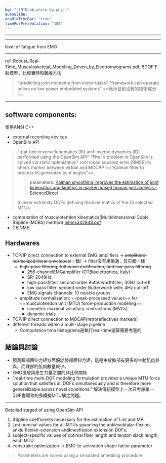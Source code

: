 ```yaml
---
bg: "[[NTKLab_white bg.png]]"
autoSlide: 
enableTimeBar: "true"
timeForPresentation: "300"
---
```


---

<style>
    .reveal {
        font-family: 'Times New Roman', '標楷體';
        font-size: 30px;
        text-align: left;
        color: black;
        background-size: cover;
        background-position: center;
    }
	.with-border{
		border: 1px solid red;
	}
</style>

---

<grid drag="70 10" drop="-3 40">
level of fatigue from EMG
<!-- element style="font-size: 40px;align: left; text-align: left;color: white"-->
</grid>

<!-- slide bg="NTKLab_white bg_cover_resize.png"-->
<!-- slide template="[[tpl-footer]]" -->

---

ref. Robust_Real-Time_Musculoskeletal_Modeling_Driven_by_Electromyograms.pdf, 
6DOF下肢模型，比較實時和離線方法
>"predicting joint moments from motor tasks"
>"framework can operate online on low power embedded systems"
==表示目前沒有的技術成分==

---
## software components:
使用ANSI C++
- external recording devices
- OpenSim API
>"real-time inverse kinematics (IK) and inverse dynamics (ID) performed using the OpenSim API"
>"The IK problem in OpenSim is solved via static optimization"
>root mean squared error (RMSE) to check marker between virtual and MOCAP
>=="Kalman filter to process IK-generated joint angles"==
>>parameters: [Kalman smoothing improves the estimation of joint kinematics and kinetics in marker-based human gait analysis - ScienceDirect](https://www.sciencedirect.com/science/article/pii/S0021929008004685)
>
>6 lower extremity DOFs defining the kine matics of the 13 selected MTUs
- computation of musculotendon kinematics(Multidimensional Cubic BSpline (MCBS) method) [nihms342948.pdf](https://pmc.ncbi.nlm.nih.gov/articles/PMC3264840/pdf/nihms342948.pdf)
- CEINMS
## Hardwares
- TCP/IP direct connection to external EMG amplifiers -> ~~amplitude-normalized linear envelopes~~(一致) -> filter沒有用帶通，其它都一樣
	- ~~high-pass filtering, full-wave rectification, and low-pass filtering~~
		- 256-channelEMGamplifier (OTBioelettronica, Italy)
		- SR: 2048Hz
		- high-passfilter: second-order Butterworthfilter; 30Hz cut-off
		- low-pass filter: second-order Butterworth with; 4Hz cut-off
		- EMG signals channels: 10 muscle groups
	- amplitude normalization: ==peak-processed values== for ==musculotendon unit (MTU) force-production modeling==
		- isometric maximal voluntary contractions (MVCs)
		- dynamic trials
- TCP/IP direct connection to MOCAP(retroreflectives markers)
- different threads within a multi-stage pipeline
	- Computation time histograms是執行real-time運算需要考量的

## 結論與討論
- 預測踝部屈伸力矩方面優於膝部屈伸力矩，這是由於膝部有更多的主動肌肉參與，而踝部的肌肉數量較少。
- EMG激發與產生力量之間的非比例關係
- "real-time multi-DOF modeling formulation provides a unique MTU force solution that satisfies all DOFs simultaneously and is therefore more generalizable across novel conditions." 解決傳統模型上一次只考慮單一DOF會導致的多模擬MTU解之問題。

---
Detailed staged of using OpenSim API

1) BSpline coefficients necessary for the estimation of Lmt and MA
2) Lmt nominal values for all MTUs spanning the anklesubtalar-flexion, ankle flexion-extension andkneeflexion extension DOFs.
3) subject-specific val ues of optimal fiber length and tendon slack length, each MTU
4) constraint optimization -> EMG-to-activation shape factor parameter
>Parameters are varied using a simulated annealing procedure